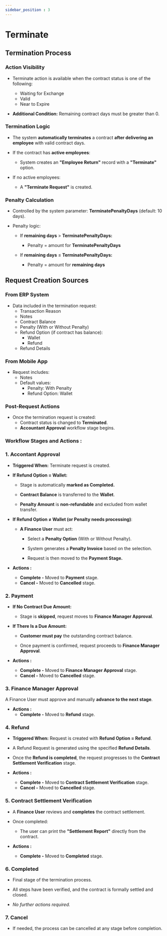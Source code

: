 ```yaml
---
sidebar_position : 3
---
```


# Terminate

## Termination Process

### Action Visibility

  - Terminate action is available when the contract status is one of the following:

    - Waiting for Exchange
    - Valid
    - Near to Expire

  - **Additional Condition:** Remaining contract days must be greater than 0.

### Termination Logic

  - The system **automatically terminates** a contract **after delivering an employee** with valid contract days.

  - If the contract has **active employees**:

    - System creates an **"Employee Return"** record with a **"Terminate"** option.

  - If no active employees:

    - A **"Terminate Request"** is created.

### Penalty Calculation

  - Controlled by the system parameter: **TerminatePenaltyDays** (default: 10 days).

  - Penalty logic:

    - If **remaining days** > **TerminatePenaltyDays:**

      - Penalty = amount for **TerminatePenaltyDays**

    - If **remaining days** ≤ **TerminatePenaltyDays:**

      - Penalty = amount for **remaining days**

## Request Creation Sources

### From ERP System

  - Data included in the termination request:
    - Transaction Reason
    - Notes
    - Contract Balance
    - Penalty (With or Without Penalty)
    - Refund Option (if contract has balance):
      - Wallet
      - Refund
    - Refund Details

### From Mobile App

  - Request includes:
    - Notes
    - Default values:
      - Penalty: With Penalty
      - Refund Option: Wallet

### Post-Request Actions

  - Once the termination request is created:
    - Contract status is changed to **Terminated**.
    - **Accountant Approval** workflow stage begins.

### Workflow Stages and Actions :

### 1. Accontant Approval

  - **Triggered When:** Terminate request is created.

  - **If Refund Option = Wallet:**

    - Stage is automatically **marked as Completed.**

    - **Contract Balance** is transferred to the **Wallet**.

    - **Penalty Amount** is **non-refundable** and excluded from wallet transfer.

  - **If Refund Option ≠ Wallet (or Penalty needs processing)**:

    - **A Finance User** must act:

      - Select a **Penalty Option** (With or Without Penalty).

      - System generates a **Penalty Invoice** based on the selection.

      - Request is then moved to the **Payment Stage.**

  - **Actions :**
    - **Complete -** Moved to **Payment** stage.
    - **Cancel -** Moved to **Cancelled** stage.

### 2. Payment

  - **If No Contract Due Amount:**

    - Stage is **skipped**, request moves to **Finance Manager Approval**.

  - **If There Is a Due Amount:**

    - **Customer must pay** the outstanding contract balance.

    - Once payment is confirmed, request proceeds to **Finance Manager Approval**.

  - **Actions :**
    - **Complete -** Moved to **Finance Manager Approval** stage.
    - **Cancel -** Moved to **Cancelled** stage.

### 3. Finance Manager Approval

A Finance User must approve and manually **advance to the next stage**.

  - **Actions :**
    - **Complete -** Moved to **Refund** stage.

### 4. Refund

  - **Triggered When:** Request is created with **Refund Option = Refund**.

  - A Refund Request is generated using the specified **Refund Details**.

  - Once the **Refund is completed**, the request progresses to the **Contract Settlement Verification** stage.

  - **Actions :**
    - **Complete -** Moved to **Contract Settlement Verification** stage.
    - **Cancel -** Moved to **Cancelled** stage.

### 5. Contract Settlement Verification

  - A **Finance User** reviews and **completes** the contract settlement.

  - Once completed:

    - The user can print the **"Settlement Report"** directly from the contract.

  - **Actions :**
    - **Complete -** Moved to **Completed** stage.

### 6. Completed

  - Final stage of the termination process.

  - All steps have been verified, and the contract is formally settled and closed.

  - _No further actions required._

### 7. Cancel

  - If needed, the process can be cancelled at any stage before completion.